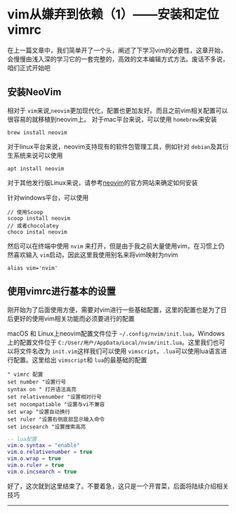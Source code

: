 # vim从嫌弃到依赖（1）——安装和定位vimrc

在上一篇文章中，我们简单开了一个头，阐述了下学习vim的必要性，这章开始，会慢慢由浅入深的学习它的一套完整的，高效的文本编辑方式方法。废话不多说，咱们正式开始吧

<!-- more -->

## 安装NeoVim

相对于 `vim`来说,`neovim`更加现代化，配置也更加友好。而且之前vim相关配置可以很容易的就移植到neovim上。
对于mac平台来说，可以使用 `homebrew`来安装

```shell
brew install neovim
```

对于linux平台来说，neovim支持现有的软件包管理工具，例如针对 `debian`及其衍生系统来说可以使用

```shell
apt install neovim
```

对于其他发行版Linux来说，请参考[neovim](https://github.com/neovim/neovim)的官方网站来确定如何安装

针对windows平台，可以使用

```shell
// 使用Scoop
scoop install neovim
// 或者chocolatey
choco instal neovim
```

然后可以在终端中使用 `nvim` 来打开，但是由于我之前大量使用vim，在习惯上仍然喜欢输入 `vim`启动，因此这里我使用别名来将vim映射为nvim

```shell
alias vim='nvim'
```

## 使用vimrc进行基本的设置

刚开始为了后面使用方便，需要对vim进行一些基础配置，这里的配置也是为了日后更好的使用vim相关功能而必须要进行的配置

macOS 和 Linux上neovim配置文件位于 `~/.config/nvim/init.lua`，Windows上的配置文件位于 `C:/User/用户/AppData/Local/nvim/init.lua`。这里我们也可以将文件名改为 `init.vim`这样我们可以使用 `vimscript`，`.lua`可以使用lua语言进行配置。这里给出 `vimscript`和 `lua`的最基础的配置

```vimscript
" vimrc 配置
set number "设置行号
syntax on " 打开语法高亮
set relativenumber "设置相对行号 
set nocompatiable "设置与vi不兼容
set wrap "设置自动换行
set ruler "设置右侧底部显示输入命令
set incsearch "设置搜索高亮
```

```lua
-- lua配置
vim.o.syntax = "enable"
vim.o.relativenumber = true
vim.o.wrap = true
vim.o.ruler = true
vim.o.incsearch = true
```

好了，这次就到这里结束了。不要着急，这只是一个开胃菜，后面将陆续介绍相关技巧

<hr />
